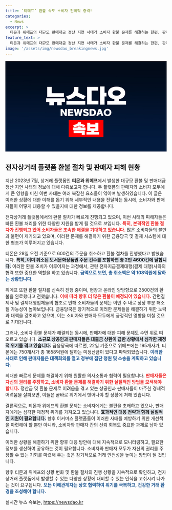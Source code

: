 ```yaml
---
title: ‘티메프’ 환불 속도 소비자 전국적 충격!
categories:
  - News
excerpt: >
  티몬과 위메프의 대규모 판매대금 정산 지연 사태가 소비자 환불 문제를 해결하는 한편, 판매자의 피해도 심각해지고 있다. 정산 지연 문제로 대출금 상환에 어려움을 겪는 중소상공인들이 연쇄 도산할 우려가 커지면서, 이커머스 플랫폼의 신뢰성에도 금이 갈 전망이다.
feature_text: >
  티몬과 위메프의 대규모 판매대금 정산 지연 사태가 소비자 환불 문제를 해결하는 한편, 판매자의 피해도 심각해지고 있다. 정산 지연 문제로 대출금 상환에 어려움을 겪는 중소상공인들이 연쇄 도산할 우려가 커지면서, 이커머스 플랫폼의 신뢰성에도 금이 갈 전망이다.
image: '/assets/img/newsdao_breakingnews.jpg'
---
```


<p><img src="/assets/img/newsdao_breakingnews.jpg" alt="ontimetimes 속보" /></p>

<h2 data-ke-size="size26">전자상거래 플랫폼 환불 절차 및 판매자 피해 현황</h2>

<p data-ke-size="size16"></p>

<p>지난 2023년 7월, 상거래 플랫폼인 <b>티몬과 위메프</b>에서 발생한 대규모 환불 및 판매대금 정산 지연 사태의 정보에 대해 다뤄보고자 합니다. 두 플랫폼의 판매자와 소비자 모두에게 큰 영향을 미친 이번 사태는 여러 복잡한 요소들이 엮이며 발생하였습니다. 이 글은 이러한 상황에 대한 이해를 돕기 위해 세부적인 내용을 전달하는 동시에, 소비자와 판매자들이 어떻게 대응할 수 있을지에 대한 정보를 제공합니다.</p>

<p data-ke-size="size16"></p>

<p>전자상거래 플랫폼에서의 환불 절차가 빠르게 진행되고 있으며, 이번 사태의 피해자들은 빠른 환불 처리를 위한 다양한 지원을 받게 될 것으로 보입니다. <b><span style="color: #ee2323;">특히, 본격적인 환불 절차가 진행되고 있어 소비자들은 조속한 해결을 기대하고 있습니다.</span></b> 많은 소비자들의 불만과 불편이 제기되고 있으며, 이러한 문제를 해결하기 위한 금융당국 및 결제 시스템에 대한 협조가 이루어지고 있습니다.</p>

<p data-ke-size="size16"></p>

<p>티몬은 28일 오전 기준으로 600건의 주문을 취소하고 환불 절차를 진행했다고 밝혔습니다. <b><span style="background-color: #21538527;">특히, 이미 취소된 도서문화상품권 주문 건수를 포함하면 총 2만 4600건에 달합니다.</span></b> 이러한 환불 조치가 이루어지는 과정에서, 관련 전자지급결제대행(결제 대행)사와의 협력 또한 중요한 역할을 하고 있습니다. <b><span style="color: #1a5490;">금액으로 보면, 총 취소액은 약 108억원에 달하는 상황입니다.</span></b></p>

<p data-ke-size="size16"></p>

<p>위메프 또한 환불 절차를 신속히 진행 중이며, 현장과 온라인 양방향으로 3500건의 환불을 완료했다고 전했습니다. <b><span style="color: #ee2323;">이에 따라 향후 더 많은 환불이 예정되어 있습니다.</span></b> 간편결제사 및 결제대행업체들의 협조로 인해 소비자들의 문제는 이번 주 내로 상당 부분 해소될 가능성이 높아보입니다. 금융당국은 장기적으로 이러한 문제들을 해결하기 위한 노력과 대책을 강조하고 있으며, 이는 소비자와 판매자 모두에게 긍정적인 영향을 미칠 것으로 기대됩니다.</p>

<p data-ke-size="size16"></p>

<p>그러나, 소비자 환불 문제가 해결되는 동시에, 판매자에 대한 피해 문제도 수면 위로 떠오르고 있습니다. <b><span style="background-color: #21538527;">소규모 상공인과 판매자들은 대출금 상환이 급한 상황에서 심각한 재정적 위기를 겪고 있습니다.</span></b> 금융당국에 따르면, 22일 기준으로 위메프에는 195개사가, 티몬에는 750개사가 총 1658억원에 달하는 미정산금이 있다고 파악되었습니다. <b><span style="color: #1a5490;">이러한 사태로 인해 판매자들은 대책회의를 열고 정부에 집단 청원 및 소송을 계획하고 있습니다.</span></b></p>

<p data-ke-size="size16"></p>

<p>최대한 빠르게 문제를 해결하기 위해 원활한 의사소통과 협력이 필요합니다. <b><span style="color: #ee2323;">판매자들은 자신의 권리를 주장하고, 소비자 환불 문제를 해결하기 위한 실질적인 방법을 모색해야 합니다.</span></b> 정산금 및 환불 문제로 어려움을 겪고 있는 상공인과 판매자들이 마주한 경제적 어려움을 살펴보면, 이들은 곧바로 위기에서 벗어나야 할 상황에 처해 있습니다. </p>

<p data-ke-size="size16"></p>

<p>결론적으로, 티몬과 위메프의 환불 문제는 소비자에게는 불편을 초래하고 있으나, 판매자에게는 심각한 재정적 위기를 가져오고 있습니다. <b><span style="background-color: #21538527;">효과적인 대응 전략과 함께 실질적인 지원이 필요합니다.</span></b> 향후 이커머스 플랫폼들이 이러한 사태를 예방하기 위한 개선책을 마련해야 할 뿐만 아니라, 소비자와 판매자 간의 신뢰 회복도 중요한 과제로 남아 있습니다. </p>

<p data-ke-size="size16"></p>

<p>이러한 상황을 해결하기 위한 향후 대응 방안에 대해 지속적으로 모니터링하고, 필요한 정보를 생산하여 공유하는 것이 필요합니다. 소비자와 판매자 모두가 자신의 권리를 주장할 수 있는 기회를 마련해 주는 것은 장기적으로 거래 안전성을 높이는 방법이 될 것입니다. </p>

<p data-ke-size="size16"></p>

<p>향후 티몬과 위메프의 상황 변화 및 환불 절차의 진행 상황을 지속적으로 확인하고, 전자상거래 플랫폼에서 발생할 수 있는 다양한 상황에 대비할 수 있는 인식을 고취시켜 나가는 것이 요구됩니다. <b><span style="color: #1a5490;">모든 이해관계자는 상호 협력하여 위기를 극복하고, 건강한 거래 환경을 조성해야 합니다.</span></b></p>
실시간 뉴스 속보는, <a href="https://newsdao.kr" rel="dofollow">https://newsdao.kr</a>



